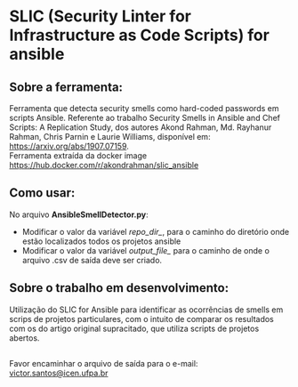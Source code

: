 # SLIC (Security Linter for Infrastructure as Code Scripts) for ansible
 
## Sobre a ferramenta:

Ferramenta que detecta security smells como hard-coded passwords em scripts Ansible. Referente ao trabalho Security Smells in Ansible and Chef Scripts: A Replication Study, dos autores Akond Rahman, Md. Rayhanur Rahman, Chris Parnin e Laurie Williams, disponível em: https://arxiv.org/abs/1907.07159.   
Ferramenta extraída da docker image https://hub.docker.com/r/akondrahman/slic_ansible

## Como usar:
No arquivo **AnsibleSmellDetector.py**:
 - Modificar o valor da variável *repo_dir_*, para o caminho do diretório onde estão localizados todos os projetos ansible
 - Modificar o valor da variável  *output_file_* para o caminho de onde o arquivo .csv de saída deve ser criado.

## Sobre o trabalho em desenvolvimento:
Utilização do SLIC for Ansible para identificar as ocorrências de smells em scrips de projetos particulares, com o intuito de comparar os resultados com os do artigo original supracitado, que utiliza scripts de projetos abertos.

##

Favor encaminhar o arquivo de saída para o e-mail: victor.santos@icen.ufpa.br
